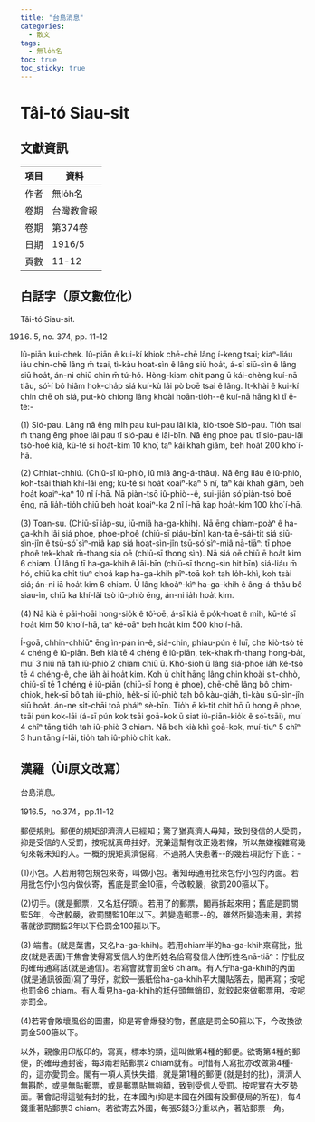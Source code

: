 ```yaml
---
title: "台島消息"
categories:
  - 散文
tags:
  - 無lo̍h名
toc: true
toc_sticky: true
---
```


# Tâi-tó Siau-sit

## 文獻資訊

| 項目 | 資料 |
|---|---|
| 作者 | 無lo̍h名 |
| 卷期 | 台灣教會報 |
| 卷期 | 第374卷 |
| 日期 | 1916/5 |
| 頁數 | 11-12 |

## 白話字（原文數位化）

Tâi-tó Siau-sit.

1916. 5, no. 374, pp. 11-12

Iû-piān kui-chek. Iû-piān ê kui-kí khiok chē-chē lâng í-keng tsai; kiaⁿ-liáu iáu chin-chē lâng m̄ tsai, tì-kàu hoat-sìn ê lâng siū hoa̍t, á-sī siū-sìn ê lâng siū hoa̍t, án-ni chiū chin m̄ tú-hó. Hòng-kiam chit pang ū kái-chèng kuí-nā tiâu, só͘-í bô hiâm hok-cha̍p siá kuí-kù lâi pò boē tsai ê lâng. It-khài ê kui-kí chin chē oh siá, put-kò chiong lâng khoài hoān-tio̍h--ê kuí-nā hāng kì tī ē-té:-

(1) Sió-pau. Lâng nā ēng mi̍h pau kui-pau lâi kià, kiò-tsoè Sió-pau. Tio̍h tsai m̄ thang ēng phoe lâi pau tī sió-pau ê lāi-bīn. Nā ēng phoe pau tī sió-pau-lāi tsò-hoé kià, kū-té sī hoa̍t-kim 10 kho͘, taⁿ kái khah giâm, beh hoa̍t 200 kho͘ í-hā.

(2) Chhiat-chhiú. (Chiū-sī iû-phiò, iū miâ âng-á-thâu). Nā ēng liáu ê iû-phiò, koh-tsài thiah khí-lâi ēng; kū-té sī hoa̍t koaiⁿ-kaⁿ 5 nî, taⁿ kái khah giâm, beh hoa̍t koaiⁿ-kaⁿ 10 nî í-hā. Nā piàn-tsō iû-phiò--ê, sui-jiân só͘ piàn-tsō boē ēng, nā lia̍h-tio̍h chiū beh hoa̍t koaiⁿ-ka 2 nî í-hā kap hoa̍t-kim 100 kho͘ í-hā.

(3) Toan-su. (Chiū-sī ia̍p-su, iū-miâ ha-ga-khih). Nā ēng chiam-poàⁿ ê ha-ga-khih lâi siá phoe, phoe-phoê (chiū-sī piáu-bīn) kan-ta ē-sái-tit siá siū-sìn-jîn ê tsū-só͘ sìⁿ-miâ kap siá hoat-sìn-jîn tsū-só͘ sìⁿ-miâ nā-tiāⁿ: tī phoe phoê tek-khak m̄-thang siá oē (chiū-sī thong sìn). Nā siá oē chiū ē hoa̍t kim 6 chiam. Ū lâng tī ha-ga-khih ê lāi-bīn (chiū-sī thong-sìn hit bīn) siá-liáu m̄ hó, chiū ka chi̍t tiuⁿ choá kap ha-ga-khih pîⁿ-toā koh tah lo̍h-khì, koh tsài siá; án-ni iā hoa̍t kim 6 chiam. Ū lâng khoàⁿ-kìⁿ ha-ga-khih ê âng-á-thâu bô siau-ìn, chiū ka khí-lâi tsò iû-phiò ēng, án-ni ia̍h hoa̍t kim.

(4) Nā kià ē pāi-hoāi hong-sio̍k ê tô͘-oē, á-sī kià ē po̍k-hoat ê mi̍h, kū-té sī hoa̍t kim 50 kho͘ í-hā, taⁿ ké-oāⁿ beh hoa̍t kim 500 kho͘ í-hā.

Í-goā, chhin-chhiūⁿ ēng ìn-pán ìn-ê, siá-chin, phiau-pún ê luī, che kiò-tsò tē 4 chéng ê iû-piān. Beh kià tē 4 chéng ê iû-piān, tek-khak m̄-thang hong-ba̍t, muí 3 niú nā tah iû-phiò 2 chiam chiū ū. Khó-sioh ū lâng siá-phoe ia̍h ké-tsò tē 4 chéng-ê, che ia̍h ài hoa̍t kim. Koh ū chi̍t hāng lâng chin khoài sit-chhò, chiū-sī tē 1 chéng ê iû-piān (chiū-sī hong ê phoe), chē-chē lâng bô chim-chiok, he̍k-sī bô tah iû-phiò, he̍k-sī iû-phiò tah bô kàu-gia̍h, tì-kàu siū-sìn-jîn siū hoa̍t. án-ne si̍t-chāi toā pháiⁿ sè-bīn. Tio̍h ē kì-tit chit hō ū hong ê phoe, tsāi pún kok-lāi (á-sī pún kok tsāi goā-kok ū siat iû-piān-kio̍k ê só͘-tsāi), muí 4 chîⁿ tāng tio̍h tah iû-phiò 3 chiam. Nā beh kià khì goā-kok, muí-tiuⁿ 5 chîⁿ 3 hun tāng í-lāi, tio̍h tah iû-phiò chi̍t kak.

## 漢羅（Ùi原文改寫）

台島消息。

1916.5，no.374，pp.11-12

郵便規則。郵便的規矩卻濟濟人已經知；驚了猶真濟人毋知，致到發信的人受罰，抑是受信的人受罰，按呢就真毋拄好。況兼這幫有改正幾若條，所以無嫌複雜寫幾句來報未知的人。一概的規矩真濟僫寫，不過將人快患著--的幾若項記佇下底：-

(1)小包。人若用物包規包來寄，叫做小包。著知毋通用批來包佇小包的內面。若用批包佇小包內做伙寄，舊底是罰金10箍，今改較嚴，欲罰200箍以下。

(2)切手。(就是郵票，又名尪仔頭)。若用了的郵票，閣再拆起來用；舊底是罰關監5年，今改較嚴，欲罰關監10年以下。若變造郵票--的，雖然所變造未用，若掠著就欲罰關監2年以下佮罰金100箍以下。

(3) 端書。(就是葉書，又名ha-ga-khih)。若用chiam半的ha-ga-khih來寫批，批皮(就是表面)干焦會使得寫受信人的住所姓名佮寫發信人住所姓名nā-tiāⁿ：佇批皮的確毋通寫話(就是通信)。若寫會就會罰金6 chiam。有人佇ha-ga-khih的內面(就是通訊彼面)寫了毋好，就鉸一張紙佮ha-ga-khih平大閣貼落去，閣再寫；按呢也罰金6 chiam。有人看見ha-ga-khih的尪仔頭無銷印，就鉸起來做郵票用，按呢亦罰金。

(4)若寄會敗壞風俗的圖畫，抑是寄會爆發的物，舊底是罰金50箍以下，今改換欲罰金500箍以下。

以外，親像用印版印的，寫真，標本的類，這叫做第4種的郵便。欲寄第4種的郵便，的確毋通封密，每3兩若貼郵票2 chiam就有。可惜有人寫批亦改做第4種-的，這亦愛罰金。閣有一項人真快失錯，就是第1種的郵便 (就是封的批)，濟濟人無斟酌，或是無貼郵票，或是郵票貼無夠額，致到受信人受罰。按呢實在大歹勢面。著會記得這號有封的批，在本國內(抑是本國在外國有設郵便局的所在)，每4錢重著貼郵票3 chiam。若欲寄去外國，每張5錢3分重以內，著貼郵票一角。
